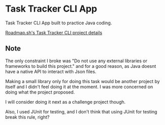 # Task Tracker CLI App

Task Tracker CLI App built to practice Java coding. 

[Roadmap.sh's Task Tracker CLI project details](https://roadmap.sh/projects/task-tracker)

## Note  

The only constraint I broke was "Do not use any external libraries or frameworks to build this project."
and for a good reason, as Java doesnt have a native API to interact with Json files. 

Making a small library only for doing this task would be another project by itself
and I didn't feel doing it at the moment. I was more concerned on doing what the project proposed.

I will consider doing it next as a challenge project though.

Also, I used JUnit for testing, and I don't think that using JUnit for testing break this rule, right?
